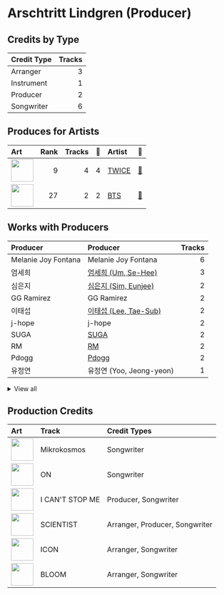 # Arschtritt Lindgren (Producer)

## Credits by Type

| Credit Type | Tracks |
|:---|---:|
| Arranger | 3 |
| Instrument | 1 |
| Producer | 2 |
| Songwriter | 6 |

## Produces for Artists

| Art | Rank | Tracks | 💚 | Artist | 🔗 |
|:---|---:|---:|---:|:---|:---|
| <img src="https://i.scdn.co/image/ab6761610000e5eb0c6952f39ba680489149a54c" alt="" width="50" /> | 9 | 4 | 4 | [TWICE](../../artists/twice/overview.md) | [🔗](https://open.spotify.com/artist/7n2Ycct7Beij7Dj7meI4X0) |
| <img src="https://i.scdn.co/image/ab6761610000e5ebd642648235ebf3460d2d1f6a" alt="" width="50" /> | 27 | 2 | 2 | [BTS](../../artists/bts/overview.md) | [🔗](https://open.spotify.com/artist/3Nrfpe0tUJi4K4DXYWgMUX) |

## Works with Producers

| Producer | Producer | Tracks |
|:---|:---|---:|
| Melanie Joy Fontana | Melanie Joy Fontana | 6 |
| 엄세희 | [엄세희 (Um, Se-Hee)](../엄세희_(um,_se-hee)/overview.md) | 3 |
| 심은지 | [심은지 (Sim, Eunjee)](../심은지_(sim,_eunjee)/overview.md) | 2 |
| GG Ramirez | GG Ramirez | 2 |
| 이태섭 | [이태섭 (Lee, Tae-Sub)](../이태섭_(lee,_tae-sub)/overview.md) | 2 |
| j-hope | j-hope | 2 |
| SUGA | [SUGA](../suga/overview.md) | 2 |
| RM | [RM](../rm/overview.md) | 2 |
| Pdogg | [Pdogg](../pdogg/overview.md) | 2 |
| 유정연 | 유정연 (Yoo, Jeong-yeon) | 1 |


<details>
<summary>View all</summary>

| Producer | Producer | Tracks |
|:---|:---|---:|
| Hiss noise | Hiss noise | 1 |
| Marcus McCoan | Marcus McCoan | 1 |
| 임찬미 | 임찬미 (Kim, Chan-mi) | 1 |
| Julia Ross | Julia Ross | 1 |
| 구종필 | [구종필 (Koo, Jong-Pil)](../구종필_(koo,_jong-pil)/overview.md) | 1 |
| Erik Reichers | Erik Reichers | 1 |
| DJ Riggins | DJ Riggins | 1 |
| DJ Swivel | DJ Swivel | 1 |
| Ryan Lawrie | Ryan Lawrie | 1 |
| Anne-Marie | Anne-Marie | 1 |
| 이우현 | 이우현 (Lee, Woo-hyun) | 1 |
| EL CAPITXN | EL CAPITXN | 1 |
| Max Seaberg | Max Seaberg | 1 |
| Jaycen Joshua | Jaycen Joshua | 1 |
| Antonina Armato | Antonina Armato | 1 |
| Matt Thomson | Matt Thomson | 1 |
| 72 | 72 | 1 |
| TBHits | TBHits | 1 |
| A. Wright | A. Wright | 1 |
| Max Graham | Max Graham | 1 |
| Alex Williams | Alex Williams | 1 |
| Arcades | Arcades | 1 |
| Camilla Anne Stewart | Camilla Anne Stewart | 1 |
| Krysta Youngs | Krysta Youngs | 1 |
| August Rigo | August Rigo | 1 |
| 구혜진 | [구혜진 (Gu, Hye-jin)](../구혜진_(gu,_hye-jin)/overview.md) | 1 |
| earattack | [earattack](../earattack/overview.md) | 1 |
| 이상엽 | 이상엽 (Lee, Sang-yeob) | 1 |
| Mr. Franks | Mr. Franks | 1 |
| Candace Sosa | Candace Sosa | 1 |
| 홍장미 | 홍장미 (Hong, Jangmi) | 1 |
| 신지영 | 신지영 (Shin, Ji-young) | 1 |
| Jacob Richards | Jacob Richards | 1 |
| KayOne | KayOne | 1 |
| ADORA | ADORA | 1 |
| Tony Maserati | [Tony Maserati](../tony_maserati/overview.md) | 1 |
| 박은정 | 박은정 (박은정) | 1 |
| 박진영 | 박진영 (Park, Jin Young) | 1 |
| Sophia Pae | Sophia Pae | 1 |
| 최혜진 | 최혜진 (Cho, Hye-jin) | 1 |

</details>


## Production Credits

| Art | Track | Credit Types |
|:---|:---|:---|
| <img src="https://i.scdn.co/image/ab67616d0000b27318d0ed4f969b376893f9a38f" alt="" width="50" /> | Mikrokosmos | Songwriter |
| <img src="https://i.scdn.co/image/ab67616d0000b273505190077497c230422f2934" alt="" width="50" /> | ON | Songwriter |
| <img src="https://i.scdn.co/image/ab67616d0000b2736570fd05bcff5edcb16e617d" alt="" width="50" /> | I CAN'T STOP ME | Producer, Songwriter |
| <img src="https://i.scdn.co/image/ab67616d0000b273d1961ecb307c9e05ec8f7e82" alt="" width="50" /> | SCIENTIST | Arranger, Producer, Songwriter |
| <img src="https://i.scdn.co/image/ab67616d0000b273d1961ecb307c9e05ec8f7e82" alt="" width="50" /> | ICON | Arranger, Songwriter |
| <img src="https://i.scdn.co/image/ab67616d0000b273bd8c739ce7e59ae9414c7a26" alt="" width="50" /> | BLOOM | Arranger, Songwriter |